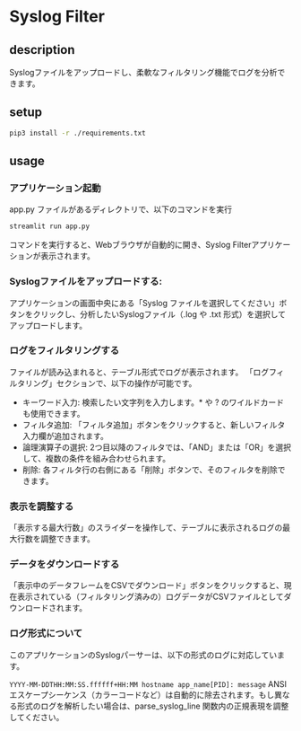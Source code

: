 # Syslog Filter

## description
Syslogファイルをアップロードし、柔軟なフィルタリング機能でログを分析できます。

## setup

```bash
pip3 install -r ./requirements.txt
```

## usage
### アプリケーション起動
app.py ファイルがあるディレクトリで、以下のコマンドを実行

```bash
streamlit run app.py
```

コマンドを実行すると、Webブラウザが自動的に開き、Syslog Filterアプリケーションが表示されます。

### Syslogファイルをアップロードする:

アプリケーションの画面中央にある「Syslog ファイルを選択してください」ボタンをクリックし、分析したいSyslogファイル（.log や .txt 形式）を選択してアップロードします。

### ログをフィルタリングする

ファイルが読み込まれると、テーブル形式でログが表示されます。
「ログフィルタリング」セクションで、以下の操作が可能です。

- キーワード入力: 検索したい文字列を入力します。* や ? のワイルドカードも使用できます。
- フィルタ追加: 「フィルタ追加」ボタンをクリックすると、新しいフィルタ入力欄が追加されます。
- 論理演算子の選択: 2つ目以降のフィルタでは、「AND」または「OR」を選択して、複数の条件を組み合わせられます。
- 削除: 各フィルタ行の右側にある「削除」ボタンで、そのフィルタを削除できます。

### 表示を調整する
「表示する最大行数」のスライダーを操作して、テーブルに表示されるログの最大行数を調整できます。

### データをダウンロードする
「表示中のデータフレームをCSVでダウンロード」ボタンをクリックすると、現在表示されている（フィルタリング済みの）ログデータがCSVファイルとしてダウンロードされます。

### ログ形式について
このアプリケーションのSyslogパーサーは、以下の形式のログに対応しています。

`YYYY-MM-DDTHH:MM:SS.ffffff+HH:MM hostname app_name[PID]: message`
ANSIエスケープシーケンス（カラーコードなど）は自動的に除去されます。もし異なる形式のログを解析したい場合は、parse_syslog_line 関数内の正規表現を調整してください。